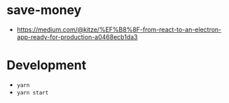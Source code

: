 # save-money

* https://medium.com/@kitze/%EF%B8%8F-from-react-to-an-electron-app-ready-for-production-a0468ecb1da3

# Development

* `yarn`
* `yarn start`
